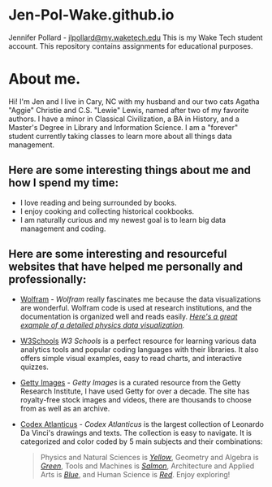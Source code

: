 # Jen-Pol-Wake.github.io
Jennifer Pollard - jlpollard@my.waketech.edu
This is my Wake Tech student account.
This repository contains assignments for educational purposes.


# About me.

Hi! I'm Jen and I live in Cary, NC with my husband and our two cats Agatha "Aggie" Christie and C.S. "Lewie" Lewis, named after two of my favorite authors.  I have a minor in Classical Civilization, a BA in History, and a Master's Degree in Library and Information Science.  I am a "forever" student currently taking classes to learn more about all things data management.  

## Here are some interesting things about me and how I spend my time:
 - I love reading and being surrounded by books.
 - I enjoy cooking and collecting historical cookbooks.
 - I am naturally curious and my newest goal is to learn big data management and coding.

 ## Here are some interesting and resourceful websites that have helped me personally and professionally:
 - [Wolfram](https://www.wolfram.com/?source=nav)   - _Wolfram_ really fascinates me because the data visualizations are wonderful. Wolfram code is used at research institutions, and the documentation is organized well and reads easily.  _[Here's a great example of a detailed physics data visualization](https://www.wolframphysics.org/visual-gallery/0015-dark/WolframPhysicsProject-0015-dark-medium.png)._
 - [W3Schools](https://www.w3schools.com/)   _W3 Schools_ is a perfect resource for learning various data analytics tools and popular coding languages with their libraries.  It also offers simple visual examples, easy to read charts, and interactive quizzes.
 - [Getty Images](https://www.gettyimages.com/)  - _Getty Images_ is a curated resource from the Getty Research Institute, I have used Getty for over a decade.  The site has royalty-free stock images and videos, there are thousands to choose from as well as an archive.
 - [Codex Atlanticus](https://codex-atlanticus.ambrosiana.it/#/) - _Codex Atlanticus_ is the largest collection of Leonardo Da Vinci's drawings and texts.  The collection is easy to navigate.  It is categorized and color coded by 5 main subjects and their combinations:
 
     > Physics and Natural Sciences is _[Yellow](https://codex-atlanticus.ambrosiana.it/#/Detail?detail=211)_,
     > Geometry and Algebra is _[Green](https://codex-atlanticus.ambrosiana.it/#/Detail?detail=259)_,
     > Tools and Machines is _[Salmon](https://codex-atlanticus.ambrosiana.it/#/Detail?detail=51)_,
     > Architecture and Applied Arts is _[Blue](https://codex-atlanticus.ambrosiana.it/#/Detail?detail=130)_, and 
     > Human Science is _[Red](https://codex-atlanticus.ambrosiana.it/#/Detail?detail=657)_.  Enjoy exploring!


